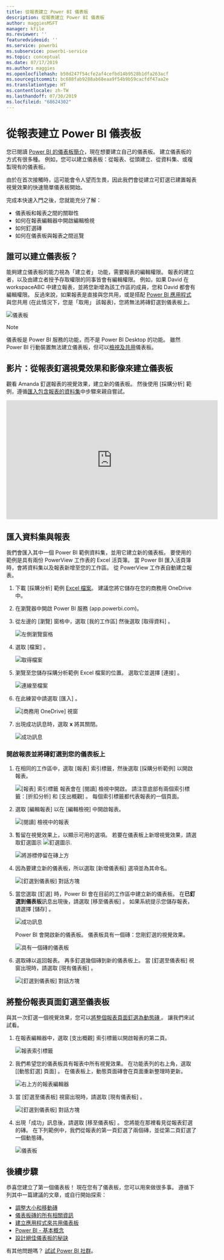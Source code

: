```yaml
---
title: 從報表建立 Power BI 儀表板
description: 從報表建立 Power BI 儀表板
author: maggiesMSFT
manager: kfile
ms.reviewer: ''
featuredvideoid: ''
ms.service: powerbi
ms.subservice: powerbi-service
ms.topic: conceptual
ms.date: 07/17/2019
ms.author: maggies
ms.openlocfilehash: b50d247f54cfe2af4cefbd14b9528b1dfa263acf
ms.sourcegitcommit: bc688fab9288ab68eaa9f54b9b59cacfdf47aa2e
ms.translationtype: HT
ms.contentlocale: zh-TW
ms.lasthandoff: 07/30/2019
ms.locfileid: "68624302"
---
```

# <a name="create-a-power-bi-dashboard-from-a-report"></a>從報表建立 Power BI 儀表板
您已閱讀 [Power BI 的儀表板簡介](service-dashboards.md)，現在想要建立自己的儀表板。 建立儀表板的方式有很多種。 例如，您可以建立儀表板：從報表、從頭建立、從資料集、或複製現有的儀表板。  

由於在首次接觸時，這可能會令人望而生畏，因此我們會從建立可釘選已建置報表視覺效果的快速簡單儀表板開始。 

完成本快速入門之後，您就能充分了解：
- 儀表板和報表之間的關聯性
- 如何在報表編輯器中開啟編輯檢視
- 如何釘選磚 
- 如何在儀表板與報表之間巡覽 

## <a name="who-can-create-a-dashboard"></a>誰可以建立儀表板？
能夠建立儀表板的能力視為「建立者」  功能，需要報表的編輯權限。 報表的建立者，以及由建立者授予存取權限的同事皆會有編輯權限。 例如，如果 David 在 workspaceABC 中建立報表，並將您新增為該工作區的成員，您和 David 都會有編輯權限。 反過來說，如果報表是直接與您共用，或是搭配 [Power BI 應用程式](service-create-distribute-apps.md)與您共用 (在此情況下，您是「取用」  該報表)，您將無法將磚釘選到儀表板上。
 
![儀表板](media/service-dashboard-create/power-bi-completed-dashboard-small.png)

> [!NOTE] 
> 儀表板是 Power BI 服務的功能，而不是 Power BI Desktop 的功能。 雖然 Power BI 行動裝置無法建立儀表板，但可以[檢視及共用](consumer/mobile/mobile-apps-view-dashboard.md)儀表板。
>
> 

## <a name="video-create-a-dashboard-by-pinning-visuals-and-images-from-a-report"></a>影片：從報表釘選視覺效果和影像來建立儀表板
觀看 Amanda 釘選報表的視覺效果，建立新的儀表板。 然後使用 [採購分析] 範例，遵循[匯入包含報表的資料集](#import-a-dataset-with-a-report)中步驟來親自嘗試。
    

<iframe width="560" height="315" src="https://www.youtube.com/embed/lJKgWnvl6bQ" frameborder="0" allowfullscreen></iframe>

## <a name="import-a-dataset-with-a-report"></a>匯入資料集與報表
我們會匯入其中一個 Power BI 範例資料集，並用它建立新的儀表板。 要使用的範例是具有兩份 PowerView 工作表的 Excel 活頁簿。 當 Power BI 匯入活頁簿時，會將資料集以及報表新增至您的工作區。 從 PowerView 工作表自動建立報表。

1. 下載 [採購分析] 範例 [Excel 檔案](http://go.microsoft.com/fwlink/?LinkId=529784)。 建議您將它儲存在您的商務用 OneDrive 中。
2. 在瀏覽器中開啟 Power BI 服務 (app.powerbi.com)。
3. 從左邊的 [瀏覽] 窗格中，選取 [我的工作區]  然後選取 [取得資料]  。

    ![左側瀏覽窗格](media/service-dashboard-create/power-bi-get-data3.png)
5. 選取 [檔案]  。

   ![取得檔案](media/service-dashboard-create/power-bi-select-files.png)
6. 瀏覽至您儲存採購分析範例 Excel 檔案的位置。 選取它並選擇 [連接]  。

   ![連線至檔案](media/service-dashboard-create/power-bi-connectnew.png)
7. 在此練習中請選取 [匯入]  。

    ![[商務用 OneDrive] 視窗](media/service-dashboard-create/power-bi-import.png)
8. 出現成功訊息時，選取 **x** 將其關閉。

   ![成功訊息](media/service-dashboard-create/power-bi-view-datasetnew.png)

### <a name="open-the-report-and-pin-tiles-to-your-dashboard"></a>開啟報表並將磚釘選到您的儀表板上
1. 在相同的工作區中，選取 [報表]  索引標籤，然後選取 [採購分析範例]  以開啟報表。

    ![[報表] 索引標籤](media/service-dashboard-create/power-bi-reports.png) 報表會在 [閱讀] 檢視中開啟。 請注意底部有兩個索引標籤：[折扣分析]  和 [支出概觀]  。 每個索引標籤都代表報表的一個頁面。

2. 選取 [編輯報表]  以在 [編輯檢視] 中開啟報表。

    ![[閱讀] 檢視中的報表](media/service-dashboard-create/power-bi-reading-view.png)
3. 暫留在視覺效果上，以顯示可用的選項。 若要在儀表板上新增視覺效果，請選取釘選圖示 ![釘選圖示](media/service-dashboard-create/power-bi-pin-icon.png).

    ![將游標停留在磚上方](media/service-dashboard-create/power-bi-hover.png)
4. 因為要建立新的儀表板，所以選取 [新增儀表板]  選項並為其命名。

    ![[釘選到儀表板] 對話方塊](media/service-dashboard-create/power-bi-pin-tile.png)
5. 當您選取 [釘選]  時，Power BI 會在目前的工作區中建立新的儀表板。 在**已釘選到儀表板**訊息出現後，請選取 [移至儀表板]  。 如果系統提示您儲存報表，請選擇 [儲存]  。

    ![成功訊息](media/service-dashboard-create/power-bi-pin-success.png)

    Power BI 會開啟新的儀表板。 儀表板具有一個磚：您剛釘選的視覺效果。

   ![具有一個磚的儀表板](media/service-dashboard-create/power-bi-pinned.png)
7. 選取磚以返回報表。 再多釘選幾個磚到新的儀表板上。 當 [釘選至儀表板]  視窗出現時，請選取 [現有儀表板]  。  

   ![[釘選到儀表板] 對話方塊](media/service-dashboard-create/power-bi-existing-dashboard.png)

## <a name="pin-an-entire-report-page-to-the-dashboard"></a>將整份報表頁面釘選至儀表板
與其一次釘選一個視覺效果，您可以[將整個報表頁面釘選為動態磚  ](service-dashboard-pin-live-tile-from-report.md)。 讓我們來試試看。

1. 在報表編輯器中，選取 [支出概觀]  索引標籤以開啟報表的第二頁。

   ![報表索引標籤](media/service-dashboard-create/power-bi-page-tab.png)

2. 我們希望您的儀表板具有報表中所有視覺效果。 在功能表列的右上角，選取 [[動態釘選] 頁面]  。 在儀表板上，動態頁面磚會在頁面重新整理時更新。

   ![右上方的報表編輯器](media/service-dashboard-create/power-bi-pin-live.png)

3. 當 [釘選至儀表板]  視窗出現時，請選取 [現有儀表板]  。

   ![[釘選到儀表板] 對話方塊](media/service-dashboard-create/power-bi-pin-live2.png)

4. 出現「成功」訊息後，請選取 [移至儀表板]  。 您將能在那裡看見從報表釘選的磚。 在下列範例中，我們從報表的第一頁釘選了兩個磚，並從第二頁釘選了一個動態磚。

   ![儀表板](media/service-dashboard-create/power-bi-dashboard.png)

## <a name="next-steps"></a>後續步驟
恭喜您建立了第一個儀表板！ 現在您有了儀表板，您可以用來做很多事。 遵循下列其中一篇建議的文章，或自行開始探索： 

* [調整大小和移動磚](service-dashboard-edit-tile.md)
* [儀表板磚的所有相關資訊](service-dashboard-tiles.md)
* [建立應用程式來共用儀表板](service-create-workspaces.md)
* [Power BI - 基本概念](service-basic-concepts.md)
* [設計絕佳儀表板的秘訣](service-dashboards-design-tips.md)

有其他問題嗎？ [試試 Power BI 社群](http://community.powerbi.com/)。
